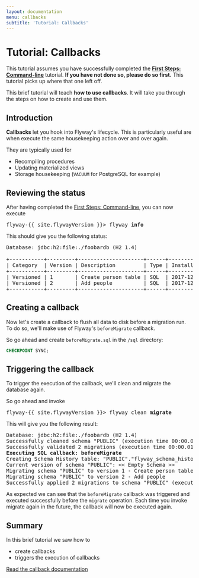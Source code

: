 ```yaml
---
layout: documentation
menu: callbacks
subtitle: 'Tutorial: Callbacks'
---
```

# Tutorial: Callbacks

This tutorial assumes you have successfully completed the [**First Steps: Command-line**](/documentation/getstarted/firststeps/commandline)
tutorial. **If you have not done so, please do so first.** This tutorial picks up where that one left off.

This brief tutorial will teach **how to use callbacks**. It will take you through the
steps on how to create and use them.

## Introduction

**Callbacks** let you hook into Flyway's lifecycle. This is particularly useful are when execute the same housekeeping 
action over and over again.
 
They are typically used for
- Recompiling procedures
- Updating materialized views
- Storage housekeeping (`VACUUM` for PostgreSQL for example)

## Reviewing the status

After having completed the [First Steps: Command-line](/documentation/getstarted/firststeps/commandline), you can now execute

<pre class="console"><span>flyway-{{ site.flywayVersion }}&gt;</span> flyway <strong>info</strong></pre>

This should give you the following status:

<pre class="console">Database: jdbc:h2:file:./foobardb (H2 1.4)
                     
+-----------+---------+---------------------+------+---------------------+---------+----------+
| Category  | Version | Description         | Type | Installed On        | State   | Undoable |
+-----------+---------+---------------------+------+---------------------+---------+----------+
| Versioned | 1       | Create person table | SQL  | 2017-12-21 18:05:10 | Success | No       |
| Versioned | 2       | Add people          | SQL  | 2017-12-21 18:05:10 | Success | No       |
+-----------+---------+---------------------+------+---------------------+---------+----------+</pre>

## Creating a callback

Now let's create a callback to flush all data to disk before a migration run. To do so, we'll make use of Flyway's
`beforeMigrate` callback.

So go ahead and create `beforeMigrate.sql` in the `/sql` directory:

```sql
CHECKPOINT SYNC;
```

## Triggering the callback

To trigger the execution of the callback, we'll clean and migrate the database again.

So go ahead and invoke

<pre class="console"><span>flyway-{{ site.flywayVersion }}&gt;</span> flyway clean <strong>migrate</strong></pre>

This will give you the following result:

<pre class="console">Database: jdbc:h2:file:./foobardb (H2 1.4)
Successfully cleaned schema "PUBLIC" (execution time 00:00.003s)
Successfully validated 2 migrations (execution time 00:00.010s)
<strong>Executing SQL callback: beforeMigrate</strong>
Creating Schema History table: "PUBLIC"."flyway_schema_history"
Current version of schema "PUBLIC": << Empty Schema >>
Migrating schema "PUBLIC" to version 1 - Create person table
Migrating schema "PUBLIC" to version 2 - Add people
Successfully applied 2 migrations to schema "PUBLIC" (execution time 00:00.034s)</pre>

As expected we can see that the `beforeMigrate` callback was triggered and executed successfully before the `migrate`
operation. Each time you invoke migrate again in the future, the callback will now be executed again.

## Summary

In this brief tutorial we saw how to
- create callbacks
- triggers the execution of callbacks

<p class="next-steps">
    <a class="btn btn-primary" href="/documentation/concepts/callbacks">Read the callback documentation <i class="fa fa-arrow-right"></i></a>
</p>